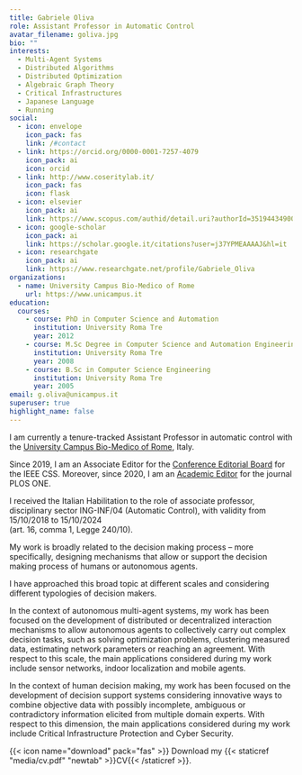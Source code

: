 ```yaml
---
title: Gabriele Oliva
role: Assistant Professor in Automatic Control
avatar_filename: goliva.jpg
bio: ""
interests:
  - Multi-Agent Systems
  - Distributed Algorithms
  - Distributed Optimization
  - Algebraic Graph Theory
  - Critical Infrastructures
  - Japanese Language
  - Running
social:
  - icon: envelope
    icon_pack: fas
    link: /#contact
  - link: https://orcid.org/0000-0001-7257-4079
    icon_pack: ai
    icon: orcid
  - link: http://www.coseritylab.it/
    icon_pack: fas
    icon: flask
  - icon: elsevier
    icon_pack: ai
    link: https://www.scopus.com/authid/detail.uri?authorId=35194434900
  - icon: google-scholar
    icon_pack: ai
    link: https://scholar.google.it/citations?user=j37YPMEAAAAJ&hl=it
  - icon: researchgate
    icon_pack: ai
    link: https://www.researchgate.net/profile/Gabriele_Oliva
organizations:
  - name: University Campus Bio-Medico of Rome
    url: https://www.unicampus.it
education:
  courses:
    - course: PhD in Computer Science and Automation
      institution: University Roma Tre
      year: 2012
    - course: M.Sc Degree in Computer Science and Automation Engineering
      institution: University Roma Tre
      year: 2008
    - course: B.Sc in Computer Science Engineering
      institution: University Roma Tre
      year: 2005
email: g.oliva@unicampus.it
superuser: true
highlight_name: false
---
```

I am currently a tenure-tracked Assistant Professor in automatic control with the [University Campus Bio-Medico of Rome](https://www.unicampus.it/ricerca/unita-di-ricerca/automatica/organico), Italy.  

Since 2019, I am an Associate Editor for the [Conference Editorial Board](http://ieeecss.org/conferences/conference-editorial-board#:~:text=The%20CEB%20coordinates%20the%20receiving,the%20IEEE%20Conference%20on%20Control) for the IEEE CSS.  Moreover, since 2020, I am an [Academic Editor](https://journals.plos.org/plosone/static/editorial-board) for the journal PLOS ONE. 

I received the Italian Habilitation to the role of associate professor, disciplinary sector ING-INF/04 (Automatic Control), with validity from 15/10/2018 to 15/10/2024\
(art. 16, comma 1, Legge 240/10).

My work is broadly related to the decision making process – more specifically, designing mechanisms that allow or support the decision making process of humans or autonomous agents. 

I have approached this broad topic at different scales and considering different typologies of decision makers. 

In the context of autonomous multi-agent systems, my work has been focused on the development of distributed or decentralized interaction mechanisms to allow autonomous agents to collectively carry out complex decision tasks, such as solving optimization problems, clustering measured data, estimating network parameters or reaching an agreement. With respect to this scale, the main applications considered during my work include sensor networks, indoor localization and mobile agents.

 In the context of human decision making, my work has been focused on the development of decision support systems considering innovative ways to combine objective data with possibly incomplete, ambiguous or contradictory information elicited from multiple domain experts. With respect to this dimension, the main applications considered during my work include Critical Infrastructure Protection and Cyber Security.

{{< icon name="download" pack="fas" >}} Download my {{< staticref "media/cv.pdf" "newtab" >}}CV{{< /staticref >}}.
